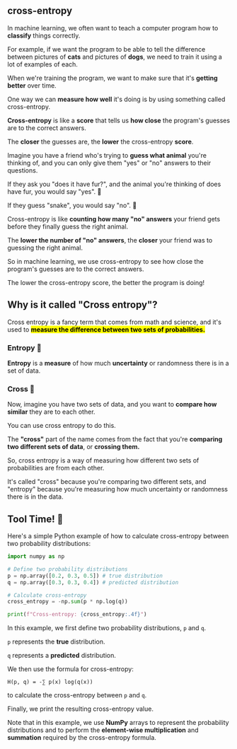 ## cross-entropy

In machine learning, we often want to teach a computer program how to **classify** things correctly.

For example, if we want the program to be able to tell the difference between pictures of **cats** and pictures of **dogs**, we need to train it using a lot of examples of each.

When we're training the program, we want to make sure that it's **getting better** over time.

One way we can **measure how well** it's doing is by using something called cross-entropy.

**Cross-entropy** is like a **score** that tells us **how close** the program's guesses are to the correct answers.

The **closer** the guesses are, the **lower** the cross-entropy **score**.

Imagine you have a friend who's trying to **guess what animal** you're thinking of, and you can only give them "yes" or "no" answers to their questions.

If they ask you "does it have fur?", and the animal you're thinking of does have fur, you would say "yes". 🐻

If they guess "snake", you would say "no". 🐍

Cross-entropy is like **counting how many "no" answers** your friend gets before they finally guess the right animal.

The **lower the number of "no" answers**, the **closer** your friend was to guessing the right animal.

So in machine learning, we use cross-entropy to see how close the program's guesses are to the correct answers.

The lower the cross-entropy score, the better the program is doing!

## Why is it called "Cross entropy"?

Cross entropy is a fancy term that comes from math and science, and it's used to <mark>**measure the difference between two sets of probabilities.**</mark>

### Entropy 🤨

**Entropy** is a **measure** of how much **uncertainty** or randomness there is in a set of data.

### Cross 🎿

Now, imagine you have two sets of data, and you want to **compare how similar** they are to each other.

You can use cross entropy to do this.

The **"cross"** part of the name comes from the fact that you're **comparing two different sets of data**, or **crossing them.**

So, cross entropy is a way of measuring how different two sets of probabilities are from each other.

It's called "cross" because you're comparing two different sets, and "entropy" because you're measuring how much uncertainty or randomness there is in the data.

## Tool Time! 🧰

Here's a simple Python example of how to calculate cross-entropy between two probability distributions:

```py
import numpy as np

# Define two probability distributions
p = np.array([0.2, 0.3, 0.5]) # true distribution
q = np.array([0.3, 0.3, 0.4]) # predicted distribution

# Calculate cross-entropy
cross_entropy = -np.sum(p * np.log(q))

print(f"Cross-entropy: {cross_entropy:.4f}")

```

In this example, we first define two probability distributions, `p` and `q`.

`p` represents the **true** distribution.

`q` represents a **predicted** distribution. 

We then use the formula for cross-entropy:

```
H(p, q) = -∑ p(x) log(q(x))
```

to calculate the cross-entropy between `p` and `q`.

Finally, we print the resulting cross-entropy value.

Note that in this example, we use **NumPy** arrays to represent the probability distributions and to perform the **element-wise multiplication** and **summation** required by the cross-entropy formula.
